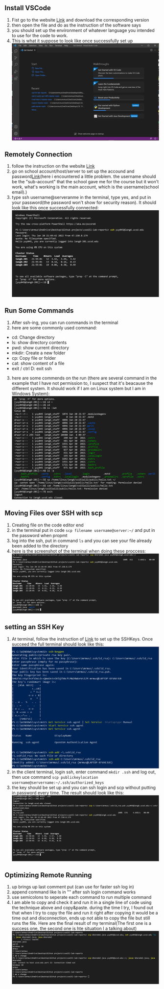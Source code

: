 ## Install VSCode
1. Fist go to the website [Link](https://code.visualstudio.com/) and download the corresponding version
2. then open the file and do as the instruction of the software says
3. you should set up the environment of whatever language you intended to use for the code to work.
4. This is what it suppose to look like once successfully set up ![Image](https://raw.githubusercontent.com/YueSteveYin/cse15l-lab-reports/main/Capture%20lab.PNG)

## Remotely Connection
1. follow the instruction on the website [Link](https://docs.microsoft.com/en-us/windows-server/administration/openssh/openssh_install_firstuse)
2. go on school account/host/server to set up the accound and password[Link](https://sdacs.ucsd.edu/~icc/index.php)(here i encountered a little problem. the username should be the "sub-account" that the school gave me for the course but it won't work, what's working is the main account, which is the username(school email).)
4. type ssh username@serveranme in the terminal, type yes, and put in your password(the password won't show for security reason). It should look like this once successfully connected: ![Image](https://raw.githubusercontent.com/YueSteveYin/cse15l-lab-reports/main/CSE12%20Lab%20report%20screenshot2.PNG)

## Run Some Commands
1. After ssh-ing, you can run commands in the terminal
2. here are some commonly used command: 
  * cd: Change directory
  * ls: show directory contents
  * pwd: show current directory
  * mkdir: Create a new folder
  * cp: Copy file or folder
  * cat: show content of a file
  * exit / ctrl D: exit ssh
3. here are some commends on the run (there are several command in the example that I have not permission to, I suspect that it's beacause the different system. It should work if I am on Linux system but I am in Windows System): ![Image](https://github.com/YueSteveYin/cse15l-lab-reports/blob/main/CSE12%20Lab%20report%20screenshot3.PNG)

## Moving Files over SSH with scp
1. Creating file on the code editor end
2. in the terminal put in code `scp filename username@server:~/` and put in the password when propmt
3. log into the ssh, put in command `ls` and you can see your file already been added to the directory
4. here is the screenshot of the terminal when doing these proccess: ![Image](https://raw.githubusercontent.com/YueSteveYin/cse15l-lab-reports/main/CSE12%20Lab%20report%20screenshot4.PNG)

## setting an SSH Key
1. At terminal, follow the instruction of [Link](https://docs.microsoft.com/en-us/windows-server/administration/openssh/openssh_keymanagement#user-key-generation) to set up the SSHKeys. Once succeed the full terminal should look like this: ![Image](https://raw.githubusercontent.com/YueSteveYin/cse15l-lab-reports/main/CSE12%20Lab%20report%20screenshot5.PNG)
2. in the client terminal, login ssh, enter command `mkdir .ssh` and log out, then uce command `scp publickeylocation username@servername:~/.ssh/authorized_keys` 
3. the key should be set up and you can ssh login and scp without putting in password every time. The result should look like this: ![Image](https://raw.githubusercontent.com/YueSteveYin/cse15l-lab-reports/main/CSE12%20Lab%20report%20screenshot6.PNG)

## Optimizing Remote Running
1. up brings up last comment put (can use for faster ssh log in)
2. append command like ls in "" after ssh login command works
3. use semicolons to seperate each command to run multiple command
4. I am able to copy and check it and run it in a single line of code using the technique above and copy&paste. during the time I try, I found out that when I try to copy the file and run it right after copying it would be a time out and disconnection, ends up not able to copy the file but still runs the file. Here are the final result of my terminal(The first one is a success one, the second one is hte situation I a talking about)![Image](https://raw.githubusercontent.com/YueSteveYin/cse15l-lab-reports/main/CSE12%20Lab%20report%20screenshot7.PNG)
